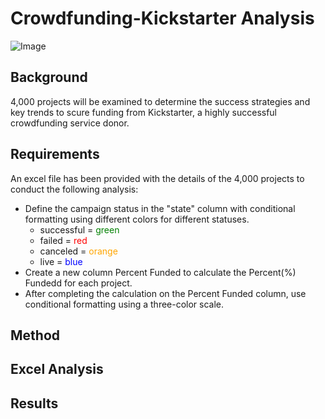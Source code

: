 # Crowdfunding-Kickstarter Analysis

![Image](https://cdn0.tnwcdn.com/wp-content/blogs.dir/1/files/2017/06/ksimage-796x389.jpg)

## Background

4,000 projects will be examined to determine the success strategies and key trends to scure funding from Kickstarter, a highly successful crowdfunding service donor.

## Requirements

An excel file has been provided with the details of the 4,000 projects to conduct the following analysis:

* Define the campaign status in the "state" column with conditional formatting using different colors for different statuses. 
  * successful = <span style="color: green"> green </span>
  * failed = <span style="color: red"> red </span>
  * canceled = <span style="color: orange"> orange </span>
  * live = <span style="color: blue"> blue </span>
* Create a new column Percent Funded to calculate the Percent(%) Fundedd for each project.
* After completing the calculation on the Percent Funded column, use conditional formatting using a three-color scale.


## Method 

## Excel Analysis

## Results
